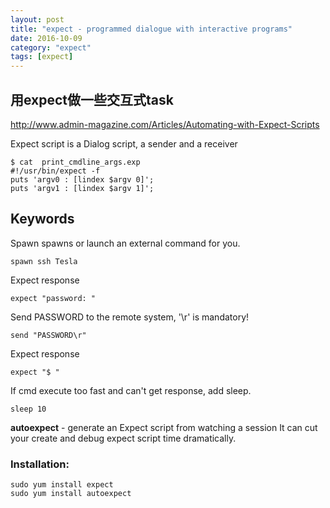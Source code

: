 ```yaml
---
layout: post
title: "expect - programmed dialogue with interactive programs"
date: 2016-10-09
category: "expect" 
tags: [expect]
---
```


## 用expect做一些交互式task

http://www.admin-magazine.com/Articles/Automating-with-Expect-Scripts

Expect script is a Dialog script, a sender and a receiver

```expect
$ cat  print_cmdline_args.exp
#!/usr/bin/expect -f
puts 'argv0 : [lindex $argv 0]';
puts 'argv1 : [lindex $argv 1]';
```

## Keywords

Spawn spawns or launch an external command for you.

    spawn ssh Tesla

Expect response

    expect "password: "

Send PASSWORD to the remote system, '\r' is mandatory!

    send "PASSWORD\r"

Expect response

    expect "$ "

If cmd execute too fast and can't get response, add sleep.

    sleep 10


**autoexpect** - generate an Expect script from watching a session
It can cut your create and debug expect script time dramatically.

### Installation:

    sudo yum install expect
    sudo yum install autoexpect
